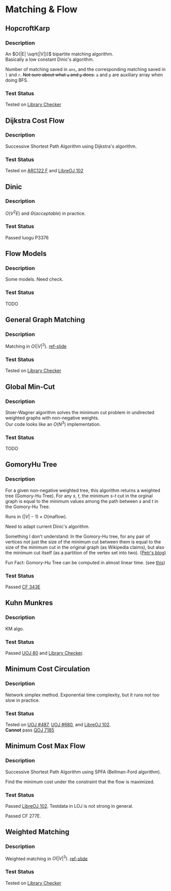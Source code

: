 # Matching & Flow

## HopcroftKarp
### Description

An $O(|E| \sqrt{|V|})$ bipartite matching algorithm.  
Basically a low constant Dinic's algorithm.

Number of matching saved in `ans`, and the corresponding matching saved in `l` and `r`.
~~Not sure about what `a` and `p` does.~~ `a` and `p` are auxiliary array when doing BFS.

### Test Status

Tested on [Library Checker](https://judge.yosupo.jp/submission/175638)


## Dijkstra Cost Flow
### Description

Successive Shortest Path Algorithm using Dijkstra's algorithm.

### Test Status

Tested on [ARC122 F](https://atcoder.jp/contests/arc122/submissions/44122501) and [LibreOJ 102](https://loj.ac/s/1911311)


## Dinic
### Description
$O(V^2E)$ and $\Theta(acceptable)$ in practice.
### Test Status
Passed luogu P3376


## Flow Models
### Description
Some models. Need check.
### Test Status
TODO

## General Graph Matching
### Description

Matching in $O(|V|^3)$.
[ref-slide](https://jacky860226.github.io/general-graph-weighted-match-slides/#/22)

### Test Status

Tested on [Library Checker](https://judge.yosupo.jp/submission/166034)


## Global Min-Cut
### Description

Stoer-Wagner algorithm solves the minimum cut problem in undirected weighted graphs with non-negative weights.  
Our code looks like an $O(N^3)$ implementation.

### Test Status

TODO


## GomoryHu Tree
### Description

For a given non-negative weighted tree, this algorithm returns a weighted tree (Gomory-Hu Tree).
For any $s$, $t$, the minimum $s$-$t$ cut in the orginal graph is equal to the minimum values among the path between $s$ and $t$ in the Gomory-Hu Tree.

Runs in $(|V|-1)\times O(\text{maflow})$.

Need to adapt current Dinic's algorithm.

Something I don't understand: In the Gomory-Hu tree, for any pair of vertices not just the size of the minimum cut between them is equal to the size of the minimum cut in the original graph (as Wikipedia claims), but also the minimum cut itself (as a partition of the vertex set into two). ([Petr's blog](https://blog.mitrichev.ch/2022/02/a-gomory-hu-week.html))

Fun Fact: Gomory-Hu Tree can be computed in almost linear time. (see [this](https://arxiv.org/abs/2111.04958))

### Test Status

Passed [CF 343E](https://codeforces.com/contest/343/submission/228226556)

## Kuhn Munkres
### Description
KM algo.
### Test Status
Passed [UOJ 80](https://uoj.ac/submission/656805) and [Library Checker](https://judge.yosupo.jp/submission/166079).


## Minimum Cost Circulation
### Description

Network simplex method. Exponential time complexity, but it runs not too slow in practice.

### Test Status

Tested on [UOJ #487](https://uoj.ac/submission/659272), [UOJ #680](https://uoj.ac/submission/659396), and [LibreOJ 102](https://loj.ac/s/1911317).  
**Cannot** pass [QOJ 7185](https://qoj.ac/contest/1356/problem/7185)


## Minimum Cost Max Flow
### Description

Successive Shortest Path Algorithm using SPFA (Bellman-Ford algorithm).

Find the minimum cost under the constraint that the flow is maximized.

### Test Status

Passed [LibreOJ 102](https://loj.ac/s/1911310).
Testdata in LOJ is not strong in general.

Passed CF 277E.

## Weighted Matching
### Description

Weighted matching in $O(|V|^3)$.
[ref-slide](https://jacky860226.github.io/general-graph-weighted-match-slides/#/22)

### Test Status

Tested on [Library Checker](https://judge.yosupo.jp/submission/166076)
